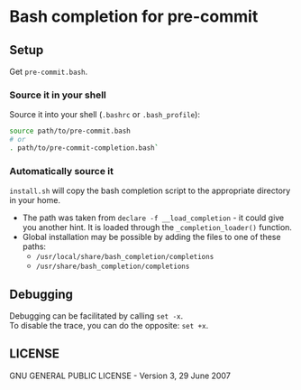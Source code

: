 # Bash completion for pre-commit

## Setup

Get `pre-commit.bash`.

### Source it in your shell

Source it into your shell (`.bashrc` or `.bash_profile`):

   ```bash
   source path/to/pre-commit.bash
   # or
   . path/to/pre-commit-completion.bash`
   ```

### Automatically source it

`install.sh` will copy the bash completion script to the appropriate directory in your home.

- The path was taken from `declare -f __load_completion` - it could give you another hint.
  It is loaded through the `_completion_loader()` function.
- Global installation may be possible by adding the files to one of these paths:
  - `/usr/local/share/bash_completion/completions`
  - `/usr/share/bash_completion/completions`

## Debugging

Debugging can be facilitated by calling `set -x`.\
To disable the trace, you can do the opposite: `set +x`.

## LICENSE

GNU GENERAL PUBLIC LICENSE - Version 3, 29 June 2007

